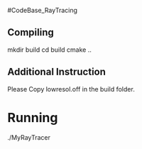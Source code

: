 #CodeBase_RayTracing

## Compiling

mkdir build
cd build
cmake ..

## Additional Instruction

Please Copy lowresol.off in the build folder.

# Running 

./MyRayTracer